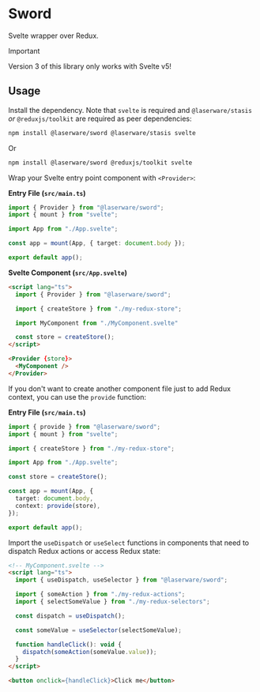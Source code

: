 # Sword

Svelte wrapper over Redux.

> [!IMPORTANT]
> Version 3 of this library only works with Svelte v5!

## Usage

Install the dependency. Note that `svelte` is required and `@laserware/stasis` *or* `@reduxjs/toolkit` are required as peer dependencies:

```bash
npm install @laserware/sword @laserware/stasis svelte
```

Or

```bash
npm install @laserware/sword @reduxjs/toolkit svelte
```

Wrap your Svelte entry point component with `<Provider>`:

**Entry File (`src/main.ts`)**

```ts
import { Provider } from "@laserware/sword";
import { mount } from "svelte";

import App from "./App.svelte";

const app = mount(App, { target: document.body });

export default app();
```

**Svelte Component (`src/App.svelte`)**

```html
<script lang="ts">
  import { Provider } from "@laserware/sword";

  import { createStore } from "./my-redux-store";

  import MyComponent from "./MyComponent.svelte"

  const store = createStore();
</script>

<Provider {store}>
  <MyComponent />
</Provider>
```

If you don't want to create another component file just to add Redux context, you can use the `provide` function:

**Entry File (`src/main.ts`)**

```ts
import { provide } from "@laserware/sword";
import { mount } from "svelte";

import { createStore } from "./my-redux-store";

import App from "./App.svelte";

const store = createStore();

const app = mount(App, { 
  target: document.body,
  context: provide(store),
});

export default app();
```

Import the `useDispatch` or `useSelect` functions in components that need to dispatch Redux actions or access Redux state:

```html
<!-- MyComponent.svelte -->
<script lang="ts">
  import { useDispatch, useSelector } from "@laserware/sword";

  import { someAction } from "./my-redux-actions";
  import { selectSomeValue } from "./my-redux-selectors";

  const dispatch = useDispatch();

  const someValue = useSelector(selectSomeValue);

  function handleClick(): void {
    dispatch(someAction(someValue.value));
  }
</script>

<button onclick={handleClick}>Click me</button>
```
